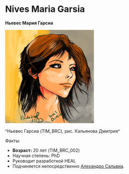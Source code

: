 # Nives Maria Garsia

**Ньевес Мария Гарсиа**

<img src="./img/nives.png" alt="Ньевес Гарсиа (TIM_BRC)" style="height: 300px;"/>

^Ньевес Гарсиа (TIM_BRC), рис. Кальянова Дмитрия^

Факты:

* **Возраст:** 20 лет (TIM_BRC_002)
* Научная степень: PhD
* Руководит разработкой HEAL
* Подчиняется непосредственно [Алехандро Сальвиа](./salvia.md).